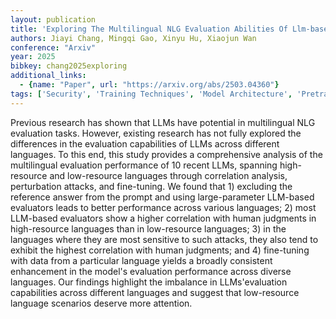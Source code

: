 ```yaml
---
layout: publication
title: 'Exploring The Multilingual NLG Evaluation Abilities Of Llm-based Evaluators'
authors: Jiayi Chang, Mingqi Gao, Xinyu Hu, Xiaojun Wan
conference: "Arxiv"
year: 2025
bibkey: chang2025exploring
additional_links:
  - {name: "Paper", url: "https://arxiv.org/abs/2503.04360"}
tags: ['Security', 'Training Techniques', 'Model Architecture', 'Pretraining Methods', 'Fine-Tuning', 'Prompting', 'Attention Mechanism']
---
```

Previous research has shown that LLMs have potential in multilingual NLG
evaluation tasks. However, existing research has not fully explored the
differences in the evaluation capabilities of LLMs across different languages.
To this end, this study provides a comprehensive analysis of the multilingual
evaluation performance of 10 recent LLMs, spanning high-resource and
low-resource languages through correlation analysis, perturbation attacks, and
fine-tuning. We found that 1) excluding the reference answer from the prompt
and using large-parameter LLM-based evaluators leads to better performance
across various languages; 2) most LLM-based evaluators show a higher
correlation with human judgments in high-resource languages than in
low-resource languages; 3) in the languages where they are most sensitive to
such attacks, they also tend to exhibit the highest correlation with human
judgments; and 4) fine-tuning with data from a particular language yields a
broadly consistent enhancement in the model's evaluation performance across
diverse languages. Our findings highlight the imbalance in LLMs'evaluation
capabilities across different languages and suggest that low-resource language
scenarios deserve more attention.
